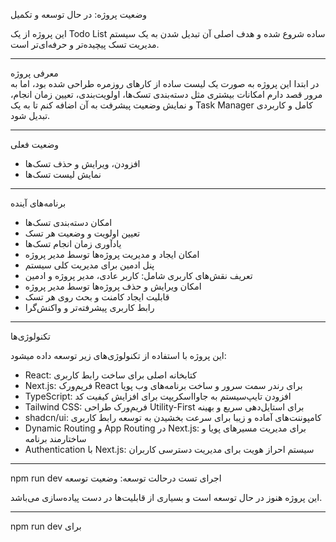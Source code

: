 

 وضعیت پروژه: در حال توسعه و تکمیل

این پروژه از یک Todo List ساده شروع شده و هدف اصلی آن تبدیل شدن به یک سیستم مدیریت تسک پیچیده‌تر و حرفه‌ای‌تر است.

---

 معرفی پروژه  
در ابتدا این پروژه به صورت یک لیست ساده از کارهای روزمره طراحی شده بود، اما به مرور قصد دارم امکانات بیشتری مثل دسته‌بندی تسک‌ها، اولویت‌بندی، تعیین زمان انجام، و نمایش وضعیت پیشرفت به آن اضافه کنم تا به یک Task Manager کامل و کاربردی تبدیل شود.

---

وضعیت فعلی  
- افزودن، ویرایش و حذف تسک‌ها  
- نمایش لیست تسک‌ها  

---

 برنامه‌های آینده  
- امکان دسته‌بندی تسک‌ها  
- تعیین اولویت و وضعیت هر تسک  
- یادآوری زمان انجام تسک‌ها  
- امکان ایجاد و مدیریت پروژه‌ها توسط مدیر پروژه  
- پنل ادمین برای مدیریت کلی سیستم  
- تعریف نقش‌های کاربری شامل: کاربر عادی، مدیر پروژه و ادمین  
- امکان ویرایش و حذف پروژه‌ها توسط مدیر پروژه  
- قابلیت ایجاد کامنت و بحث روی هر تسک  
- رابط کاربری پیشرفته‌تر و واکنش‌گرا  

---

 تکنولوژی‌ها

این پروژه با استفاده از تکنولوژی‌های زیر توسعه داده  میشود:

- React: کتابخانه اصلی برای ساخت رابط کاربری  
- Next.js: فریم‌ورک React برای رندر سمت سرور و ساخت برنامه‌های وب پویا  
- TypeScript: افزودن تایپ‌سیستم به جاوااسکریپت برای افزایش کیفیت کد  
- Tailwind CSS: فریم‌ورک طراحی Utility-First برای استایل‌دهی سریع و بهینه  
- shadcn/ui: کامپوننت‌های آماده و زیبا برای سرعت بخشیدن به توسعه رابط کاربری  
- Dynamic Routing و App Routing در Next.js: برای مدیریت مسیرهای پویا و ساختارمند برنامه  
- Authentication با Next.js: سیستم احراز هویت برای مدیریت دسترسی کاربران  

---
npm run dev اجرای تست درحالت توسعه:
وضعیت توسعه

این پروژه هنوز در حال توسعه است و بسیاری از قابلیت‌ها در دست پیاده‌سازی می‌باشد.  

---
npm run dev برای 
